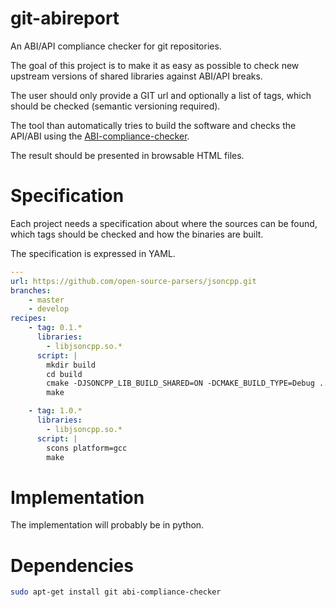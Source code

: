 # git-abireport
An ABI/API compliance checker for git repositories.

The goal of this project is to make it as easy as possible to check 
new upstream versions of shared libraries against ABI/API breaks.

The user should only provide a GIT url and optionally a list of tags, which
should be checked (semantic versioning required).

The tool than automatically tries to build the software and checks the API/ABI
using the [ABI-compliance-checker](http://ispras.linuxbase.org/index.php/ABI_compliance_checker).

The result should be presented in browsable HTML files.

# Specification
Each project needs a specification about where the sources can be found, which tags should be checked and how the binaries are built.

The specification is expressed in YAML.

```yaml
---
url: https://github.com/open-source-parsers/jsoncpp.git
branches: 
    - master
    - develop
recipes: 
    - tag: 0.1.*
      libraries: 
        - libjsoncpp.so.*
      script: |
        mkdir build
        cd build
        cmake -DJSONCPP_LIB_BUILD_SHARED=ON -DCMAKE_BUILD_TYPE=Debug ..
        make

    - tag: 1.0.*
      libraries:
        - libjsoncpp.so.*
      script: |
        scons platform=gcc
        make

```

# Implementation
The implementation will probably be in python.

# Dependencies

```sh
sudo apt-get install git abi-compliance-checker
```
